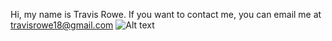 Hi, my name is Travis Rowe. If you want to contact me, you can email me at travisrowe18@gmail.com
![Alt text](https://cloud.githubusercontent.com/assets/16871392/18155571/6a38273c-6fd4-11e6-8ead-c62d89af9ace.jpg)

